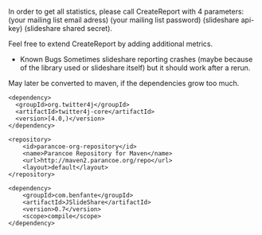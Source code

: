 In order to get all statistics, please call CreateReport with 4 parameters: (your mailing list email adress) (your mailing list password) (slideshare api-key) (slideshare shared secret).

Feel free to extend CreateReport by adding additional metrics.

* Known Bugs
Sometimes slideshare reporting crashes (maybe because of the library used or slideshare itself) but it should work after a rerun.

May later be converted to maven, if the dependencies grow too much.

    <dependency>
      <groupId>org.twitter4j</groupId>
      <artifactId>twitter4j-core</artifactId>
      <version>[4.0,)</version>
    </dependency>

    <repository>
        <id>parancoe-org-repository</id>
        <name>Parancoe Repository for Maven</name>
        <url>http://maven2.parancoe.org/repo</url>
        <layout>default</layout>
    </repository>

    <dependency>
        <groupId>com.benfante</groupId>
        <artifactId>JSlideShare</artifactId>
        <version>0.7</version>
        <scope>compile</scope>
    </dependency>